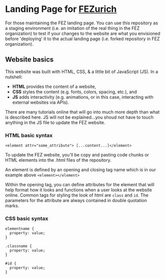 # Landing Page for [FEZurich](https://fez-finite-element-zurich.github.io/)

For those maintaining the FEZ landing page. You can use this repository as a staging environment (i.e. an imitation of the real thing in the FEZ organization) to test if your changes to the website are what you envisioned before 'deploying' it to the actual landing page (i.e. forked repository in FEZ organization).

## Website basics

This website was built with HTML, CSS, & a little bit of JavaScript (JS). In a nutshell:
- **HTML** provides the content of a website,
- **CSS** styles the content (e.g. fonts, colors, spacing, etc.), and
- **JS** adds interactivity (e.g. animations, or in this case, interacting with external websites via APIs).

There are many tutorials online that will go into much more depth than what is described here. JS will not be explained...you shoud not have to touch anything in the JS file to update the FEZ website.

### HTML basic syntax

`<element attr="some_attribute"> [...content...]</element>`

To update the FEZ website, you'll be copy and pasting code chunks or HTML elements into the .html files of the repository.

An element is defined by an opening and closing tag name which is in our example above `<element></element>`

Within the opening tag, you can define attributes for the element that will help format how it looks and functions when a user looks at the website online. Common tags for styling the look of html are `class` and `id`. The parameters for the attribute are always contained in double quotation marks.

### CSS basic syntax

```
elementname {
  property: value;
}

.classname {
  property: value;
}

#id {
  property: value;
}
```




